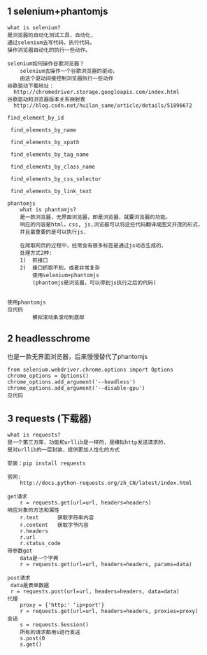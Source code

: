## 1 selenium+phantomjs

    what is selenium?
    是浏览器的自动化测试工具，自动化，
    通过selenium去写代码，执行代码，
    操作浏览器自动化的执行一些动作。
    
    selenium如何操作谷歌浏览器？
        selenium去操作一个谷歌浏览器的驱动，
        由这个驱动间接控制浏览器执行一些动作
    谷歌驱动下载地址：
      http://chromedriver.storage.googleapis.com/index.html
    谷歌驱动和浏览器版本关系映射表
      http://blog.csdn.net/huilan_same/article/details/51896672


  ```
 find_element_by_id

   find_elements_by_name

   find_elements_by_xpath

   find_elements_by_tag_name

   find_elements_by_class_name

   find_elements_by_css_selector

   find_elements_by_link_text

  ```



    phantomjs
        what is phantomjs?
        是一款浏览器，无界面浏览器，即是浏览器，就要浏览器的功能。
        响应的内容是html，css, js,浏览器可以将这些代码翻译成图文并茂的形式，
        并且最重要的是可以执行js.
    
        在爬取网页的过程中，经常会有很多标签是通过js动态生成的，
        处理方式2种:
        1)  抓接口
        2)  接口抓取不到，或者非常复杂
            使用selenium+phantomjs
            (phantomjs是浏览器，可以得到js执行之后的代码)


    使用phantomjs
    见代码
    		模拟滚动条滚动到底部


## 2  headlesschrome  

也是一款无界面浏览器，后来慢慢替代了phantomjs

    from selenium.webdriver.chrome.options import Options
    chrome_options = Options()
    chrome_options.add_argument('--headless')
    chrome_options.add_argument('--disable-gpu')
    见代码
## 3  requests     (下载器)

    what is requests?
    是一个第三方库，功能和urllib是一样的，是模拟http发送请求的，
    是对urllib的一层封装，提供更加人性化的方式
    
    安装：pip install requests
    
    官网:
        http://docs.python-requests.org/zh_CN/latest/index.html
    
    get请求
        r = requests.get(url=url, headers=headers)
    响应对象的方法和属性
        r.text      获取字符串内容
        r.content   获取字节内容
        r.headers
        r.url
        r.status_code
    带参数get
        data是一个字典
        r = requests.get(url=url, headers=headers, params=data)
    
    post请求
     data是表单数据
     r = requests.post(url=url, headers=headers, data=data)
    代理
        proxy = {'http:' 'ip+port'}
        r = requests.get(url=url, headers=headers, proxies=proxy)
    会话
        s = requests.Session()
        所有的请求都用s进行发送
        s.post(0
        s.get()